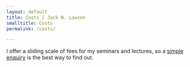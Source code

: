 ```yaml
---
layout: default
title: Costs | Jack N. Lawson
smalltitle: Costs
permalink: /costs/

---
```

I offer a sliding scale of fees for my seminars and lectures, so a [simple enquiry](/contactjack/) is the best way to find out. 